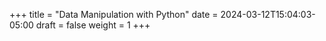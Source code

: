 +++
title = "Data Manipulation with Python"
date = 2024-03-12T15:04:03-05:00
draft = false
weight = 1
+++
